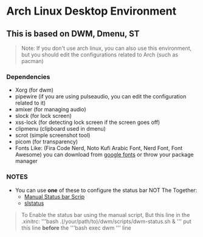 # Arch Linux Desktop Environment
## This is based on DWM, Dmenu, ST

> Note: If you don't use arch linux, you can also use this environment, but you should edit the configurations related to Arch (such as pacman)

### Dependencies
- Xorg (for dwm)
- pipewire (if you are using pulseaudio, you can edit the configuration related to it)
- amixer (for managing audio)
- slock (for lock screen)
- xss-lock (for detecting lock screen if the screen goes off)
- clipmenu (clipboard used in dmenu)
- scrot (simple screenshot tool)
- picom (for transparency)
- Fonts Like: (Fira Code Nerd, Noto Kufi Arabic Font, Nerd Font, Font Awesome) you can download from [google fonts](https://fonts.google.com) or throw your package manager

### NOTES
- You can use <strong>one</strong> of these to configure the status bar NOT The Together:
    - [Manual Status bar Scrip](https://github.com/AhmedElazony/linux-environment/blob/master/dwm/scripts/dwm-status.sh)
    - [slstatus](https://github.com/AhmedElazony/linux-environment/blob/master/slstatus)

> To Enable the status bar using the manual script, But this line in the .xinitrc:
'''bash
.(/your/path/to)/dwm/scripts/dwm-status.sh &
'''
put this line <strong>before</strong> the '''bash exec dwm ''' line
